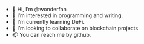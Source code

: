 - 👋 Hi, I’m @wonderfan
- 👀 I’m interested in programming and writing.
- 🌱 I’m currently learning DeFi.
- 💞️ I’m looking to collaborate on blockchain projects
- 📫 You can reach me by github.
